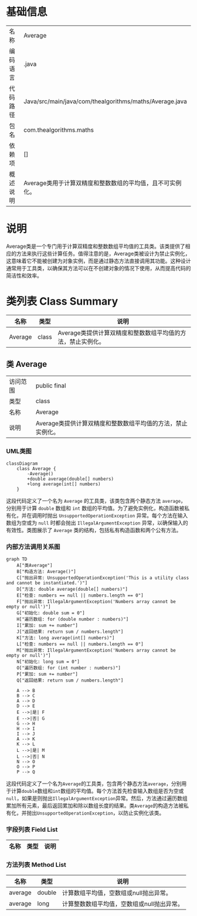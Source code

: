 # 基础信息

|      |      |
|------|------|
| 名称 | Average |
| 编码语言 | .java |
| 代码路径 | Java/src/main/java/com/thealgorithms/maths/Average.java |
| 包名 | com.thealgorithms.maths |
| 依赖项 | [] |
| 概述说明 | Average类用于计算双精度和整数数组的平均值，且不可实例化。 |

# 说明

Average类是一个专门用于计算双精度和整数数组平均值的工具类。该类提供了相应的方法来执行这些计算任务。值得注意的是，Average类被设计为禁止实例化，这意味着它不能被创建为对象实例，而是通过静态方法直接调用其功能。这种设计通常用于工具类，以确保其方法可以在不创建对象的情况下使用，从而提高代码的简洁性和效率。

# 类列表 Class Summary

| 名称   | 类型  | 说明 |
|-------|------|-------------|
| Average | class | Average类提供计算双精度和整数数组平均值的方法，禁止实例化。 |



## 类 Average

|      |      |
|------|------|
| 访问范围 | public final |
| 类型 | class |
| 名称 | Average |
| 说明 | Average类提供计算双精度和整数数组平均值的方法，禁止实例化。 |


### UML类图

```mermaid
classDiagram
    class Average {
        -Average()
        +double average(double[] numbers)
        +long average(int[] numbers)
    }
```

这段代码定义了一个名为 `Average` 的工具类，该类包含两个静态方法 `average`，分别用于计算 `double` 数组和 `int` 数组的平均值。为了避免实例化，构造函数被私有化，并在调用时抛出 `UnsupportedOperationException` 异常。每个方法在输入数组为空或为 `null` 时都会抛出 `IllegalArgumentException` 异常，以确保输入的有效性。类图展示了 `Average` 类的结构，包括私有构造函数和两个公有方法。


### 内部方法调用关系图

```mermaid
graph TD
    A["类Average"]
    B["构造方法: Average()"]
    C["抛出异常: UnsupportedOperationException('This is a utility class and cannot be instantiated.')"]
    D["方法: double average(double[] numbers)"]
    E["检查: numbers == null || numbers.length == 0"]
    F["抛出异常: IllegalArgumentException('Numbers array cannot be empty or null')"]
    G["初始化: double sum = 0"]
    H["遍历数组: for (double number : numbers)"]
    I["累加: sum += number"]
    J["返回结果: return sum / numbers.length"]
    K["方法: long average(int[] numbers)"]
    L["检查: numbers == null || numbers.length == 0"]
    M["抛出异常: IllegalArgumentException('Numbers array cannot be empty or null')"]
    N["初始化: long sum = 0"]
    O["遍历数组: for (int number : numbers)"]
    P["累加: sum += number"]
    Q["返回结果: return sum / numbers.length"]

    A --> B
    B --> C
    A --> D
    D --> E
    E -->|是| F
    E -->|否| G
    G --> H
    H --> I
    I --> J
    A --> K
    K --> L
    L -->|是| M
    L -->|否| N
    N --> O
    O --> P
    P --> Q
```

这段代码定义了一个名为`Average`的工具类，包含两个静态方法`average`，分别用于计算`double`数组和`int`数组的平均值。每个方法首先检查输入数组是否为空或`null`，如果是则抛出`IllegalArgumentException`异常。然后，方法通过遍历数组累加所有元素，最后返回累加和除以数组长度的结果。类`Average`的构造方法被私有化，并抛出`UnsupportedOperationException`，以防止实例化该类。

### 字段列表 Field List

| 名称  | 类型  | 说明 |
|-------|-------|------|

### 方法列表 Method List

| 名称  | 类型  | 说明 |
|-------|-------|------|
| average | double | 计算数组平均值，空数组或null抛出异常。 |
| average | long | 计算整数数组平均值，空数组或null抛出异常。 |




